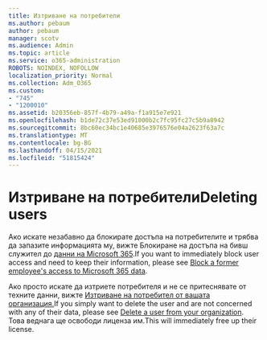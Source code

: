 ```yaml
---
title: Изтриване на потребители
ms.author: pebaum
author: pebaum
manager: scotv
ms.audience: Admin
ms.topic: article
ms.service: o365-administration
ROBOTS: NOINDEX, NOFOLLOW
localization_priority: Normal
ms.collection: Adm_O365
ms.custom:
- "745"
- "1200010"
ms.assetid: b20356eb-857f-4b79-a49a-f1a915e7e921
ms.openlocfilehash: b1de72c37e53ed91000b2c7fc95fc27c5b9a8942
ms.sourcegitcommit: 8bc60ec34bc1e40685e3976576e04a2623f63a7c
ms.translationtype: MT
ms.contentlocale: bg-BG
ms.lasthandoff: 04/15/2021
ms.locfileid: "51815424"
---
```

# <a name="deleting-users"></a><span data-ttu-id="f802a-102">Изтриване на потребители</span><span class="sxs-lookup"><span data-stu-id="f802a-102">Deleting users</span></span>

<span data-ttu-id="f802a-103">Ако искате незабавно да блокирате достъпа на потребителите и трябва да запазите информацията му, вижте Блокиране на достъпа на бивш служител до [данни на Microsoft 365](https://docs.microsoft.com/microsoft-365/admin/add-users/remove-former-employee#block-a-former-employees-access-to-microsoft-365-data).</span><span class="sxs-lookup"><span data-stu-id="f802a-103">If you want to immediately block user access and need to keep their information, please see [Block a former employee's access to Microsoft 365 data](https://docs.microsoft.com/microsoft-365/admin/add-users/remove-former-employee#block-a-former-employees-access-to-microsoft-365-data).</span></span>
  
<span data-ttu-id="f802a-104">Ако просто искате да изтриете потребителя и не се притеснявате от техните данни, вижте [Изтриване на потребител от вашата организация.](https://docs.microsoft.com/microsoft-365/admin/add-users/delete-a-user)</span><span class="sxs-lookup"><span data-stu-id="f802a-104">If you simply want to delete the user and are not concerned with any of their data, please see [Delete a user from your organization](https://docs.microsoft.com/microsoft-365/admin/add-users/delete-a-user).</span></span> <span data-ttu-id="f802a-105">Това веднага ще освободи лиценза им.</span><span class="sxs-lookup"><span data-stu-id="f802a-105">This will immediately free up their license.</span></span>
  